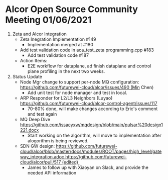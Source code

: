 # Alcor Open Source Community Meeting 01/06/2021

1. Zeta and Alcor Integration
    * Zeta Inegration Implementation #149
        * Implementation merged at #180
    * Add test validation code in aca_test_zeta programming.cpp #183
        * Add test validation code #187
    * Action Items:
        * E2E workflow for dataplane, ad finish dataplane and control plane profiling in the next two weeks.
1. Status Update
    * Node Mgr change to support per-node MQ configuration: https://github.com/futurewei-cloud/alcor/issues/490 (Min Chen)
        * Add unit test for node manager and test in local. 
    * ARP Responder for L2/L3 Neighbors (Luyao) https://github.com/futurewei-cloud/alcor-control-agent/issues/117
        * 70-80% done, will make changes according to Eric's comment and test again
    * MQ Deep Dive https://github.com/issacyxw/mqdesign/blob/main/pulsar%20design1221.docx
        * Start working on the algorithm, will move to implementation after alogorithm is being reviewed.
    * SDN GW design: https://github.com/futurewei-cloud/alcor/blob/master/docs/modules/ROOT/pages/high_level/gateway_integration.adoc https://github.com/futurewei-cloud/alcor/pull/517 (edited) 
        * James to follow up with Xiaoyan on Slack, and provide the needed API information 
